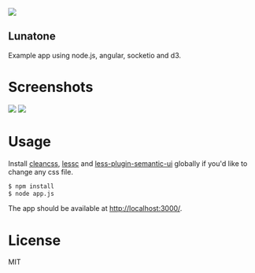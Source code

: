 ![](http://cdn.bulbagarden.net/upload/e/eb/337Lunatone.png)

Lunatone
---

Example app using node.js, angular, socketio and d3.

Screenshots
===

![](screenshot/home.png)
![](screenshot/posts.png)

Usage
===

Install [cleancss](https://www.npmjs.com/package/clean-css), [lessc](https://www.npmjs.com/package/less) and [less-plugin-semantic-ui](https://github.com/bassjobsen/less-plugin-semantic-ui/) globally if you'd like to change any css file.

```bash
$ npm install
$ node app.js
```

The app should be available at [http://localhost:3000/](http://localhost:3000/).

License
===

MIT
